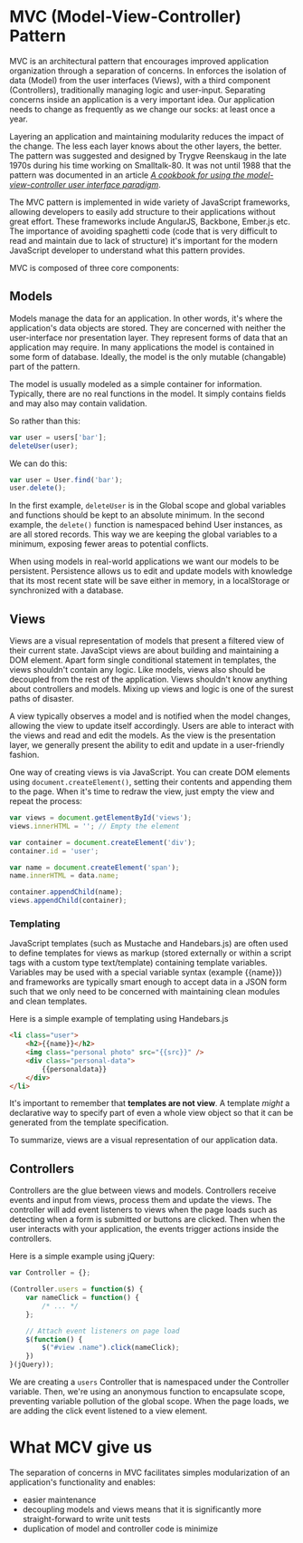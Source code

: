 # MVC (Model-View-Controller) Pattern

MVC is an architectural pattern that encourages improved application organization through a separation of concerns. In enforces the isolation of data (Model) from the user interfaces (Views), with a third component (Controllers), traditionally managing logic and user-input. Separating concerns inside an application is a very important idea. Our application needs to change as frequently as we change our socks: at least once a year.

Layering an application and maintaining modularity reduces the impact of the change. The less each layer knows about the other layers, the better. The pattern was suggested and designed by Trygve Reenskaug in the late 1970s during his time working on Smalltalk-80. It was not until 1988 that the pattern was documented in an article *[A cookbook for using the model-view-controller user interface paradigm](http://www.researchgate.net/publication/248825145_A_cookbook_for_using_the_model_-_view_controller_user_interface_paradigm_in_Smalltalk_-_80)*.

The MVC pattern is implemented in wide variety of JavaScript frameworks, allowing developers to easily add structure to their applications without great effort. These frameworks include AngularJS, Backbone, Ember.js etc. The importance of avoiding spaghetti code (code that is very difficult to read and maintain due to lack of structure) it's important for the modern JavaScript developer to understand what this pattern provides.

MVC is composed of three core components:

## Models

Models manage the data for an application. In other words, it's where the application's data objects are stored. They are concerned with neither the user-interface nor presentation layer. They represent forms of data that an application may require. In many applications the model is contained in some form of database. Ideally, the model is the only mutable (changable) part of the pattern.

The model is usually modeled as a simple container for information. Typically, there are no real functions in the model. It simply contains fields and may also may contain validation.

So rather than this:

```js
var user = users['bar'];
deleteUser(user);
```

We can do this:

```js
var user = User.find('bar');
user.delete();
```

In the first example, `deleteUser` is in the Global scope and global variables and functions should be kept to an absolute minimum. In the second example, the `delete()` function is namespaced behind User instances, as are all stored records. This way we are keeping the global variables to a minimum, exposing fewer areas to potential conflicts.

When using models in real-world applications we want our models to be persistent. Persistence allows us to edit and update models with knowledge that its most recent state will be save either in memory, in a localStorage or synchronized with a database.

## Views

Views are a visual representation of models that present a filtered view of their current state. JavaScipt views are about building and maintaining a DOM element. Apart form single conditional statement in templates, the views shouldn't contain any logic. Like models, views also should be decoupled from the rest of the application. Views shouldn't know anything about controllers and models. Mixing up views and logic is one of the surest paths of disaster.

A view typically observes a model and is notified when the model changes, allowing the view to update itself accordingly. Users are able to interact with the views and read and edit the models. As the view is the presentation layer, we generally present the ability to edit and update in a user-friendly fashion.

One way of creating views is via JavaScript. You can create DOM elements using `document.createElement()`, setting their contents and appending them to the page. When it's time to redraw the view, just empty the view and repeat the process:

```js
var views = document.getElementById('views');
views.innerHTML = ''; // Empty the element

var container = document.createElement('div');
container.id = 'user';

var name = document.createElement('span');
name.innerHTML = data.name;

container.appendChild(name);
views.appendChild(container);
```

### Templating

JavaScript templates (such as Mustache and Handebars.js) are often used to define templates for views as markup (stored externally or within a script tags with a custom type text/template) containing template variables. Variables may be used with a special variable syntax (example {{name}}) and frameworks are typically smart enough to accept data in a JSON form such that we only need to be concerned with maintaining clean modules and clean templates.

Here is a simple example of templating using Handebars.js

```html
<li class="user">
    <h2>{{name}}</h2>
    <img class="personal photo" src="{{src}}" />
    <div class="personal-data">
        {{personaldata}}
    </div>
</li>
```

It's important to remember that **templates are not view**. A template _might_ a declarative way to specify part of even a whole view object so that it can be generated from the template specification.

To summarize, views are a visual representation of our application data.

## Controllers

Controllers are the glue between views and models. Controllers receive events and input from views, process them and update the views. The controller will add event listeners to views when the page loads such as detecting when a form is submitted or buttons are clicked. Then when the user interacts with your application, the events trigger actions inside the controllers.

Here is a simple example using jQuery:

```js
var Controller = {};

(Controller.users = function($) {
    var nameClick = function() {
        /* ... */
    };

    // Attach event listeners on page load
    $(function() {
        $("#view .name").click(nameClick);
    })
}(jQuery));
```
We are creating a `users` Controller that is namespaced under the Controller variable. Then, we're using an anonymous function to encapsulate scope, preventing variable pollution of the global scope. When the page loads, we are adding the click event listened to a view element.


# What MCV give us

The separation of concerns in MVC facilitates simples modularization of an application's functionality and enables:

- easier maintenance
- decoupling models and views means that it is significantly more straight-forward to write unit tests
- duplication of model and controller code is minimize
